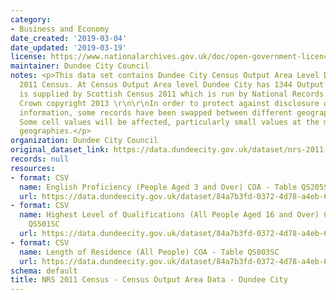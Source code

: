 ```yaml
---
category:
- Business and Economy
date_created: '2019-03-04'
date_updated: '2019-03-19'
license: https://www.nationalarchives.gov.uk/doc/open-government-licence/version/3/
maintainer: Dundee City Council
notes: <p>This data set contains Dundee City Census Output Area Level Data from the
  2011 Census. At Census Output Area level Dundee City has 1344 Output Areas. Data
  is supplied by Scottish Census 2011 which is run by National Records of Scotland.
  Crown copyright 2013 \r\n\r\nIn order to protect against disclosure of personal
  information, some records have been swapped between different geographic areas.
  Some cell values will be affected, particularly small values at the most detailed
  geographies.</p>
organization: Dundee City Council
original_dataset_link: https://data.dundeecity.gov.uk/dataset/nrs-2011-census-census-output-area-data-dundee-city
records: null
resources:
- format: CSV
  name: English Proficiency (People Aged 3 and Over) COA - Table QS205SC
  url: https://data.dundeecity.gov.uk/dataset/84a7b3fd-0372-4d78-a4eb-63b2b899ed9d/resource/77b9994b-2110-48b6-be34-5fedde1fc4e4/download/scotlands_census2011_tblqs205sc_englishprof.csv
- format: CSV
  name: Highest Level of Qualifications (All People Aged 16 and Over) COA - Table
    QS501SC
  url: https://data.dundeecity.gov.uk/dataset/84a7b3fd-0372-4d78-a4eb-63b2b899ed9d/resource/08fca208-768f-4f5d-9b1d-15a8bf5e31f8/download/scotlands_census2011_tblqs501sc_highestqual.csv
- format: CSV
  name: Length of Residence (All People) COA - Table QS803SC
  url: https://data.dundeecity.gov.uk/dataset/84a7b3fd-0372-4d78-a4eb-63b2b899ed9d/resource/ce061b47-c565-4f11-89c2-2435d81122f1/download/scotlands_census2011_tblqs803sc_lengthresidence.csv
schema: default
title: NRS 2011 Census - Census Output Area Data - Dundee City
---
```

